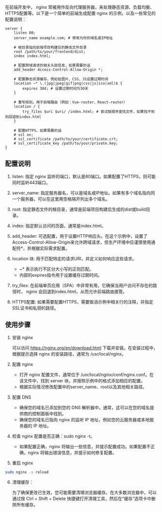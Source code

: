 在前端开发中， nginx 常被用作反向代理服务器，来处理静态资源、负载均衡、HTTPS配置等。以下是一个简单的前端生成配置 nginx 的示例，以及一些常见的配置说明：

```
server {
    listen 80;
    server_name example.com; # 修改为你的域名或IP地址

    # 根目录指向前端项目构建后的静态文件目录
    root /path/to/your/frontend/dist;
    index index.html;

    # 配置跨域请求的相关头部信息，如果需要的话
    add_header Access-Control-Allow-Origin *;

    # 配置静态资源缓存，例如给图片、CSS、JS设置过期时间
    location ~* \.(jpg|jpeg|gif|png|css|js|ico|xml)$ {
        expires 30d; # 设置过期时间为30天
    }

    # 重写规则，用于前端路由（例如：Vue-router、React-router）
    location / {
        try_files $uri $uri/ /index.html; # 尝试按顺序查找文件，如果找不到则回退到index.html
    }
    
    # 配置HTTPS，如果需要的话
    # ssl on;
    # ssl_certificate /path/to/your/certificate.crt;
    # ssl_certificate_key /path/to/your/private.key;
}
```

## 配置说明
1. listen: 指定 nginx 监听的端口，默认是80端口。如果配置了HTTPS，则可能同时监听443端口。

2. server_name: 指定服务器名，可以是域名或IP地址。如果有多个域名指向同一个服务器，可以在这里用空格隔开列出多个域名。

3. root: 指定静态文件的根目录，通常是前端项目构建后生成的dist或build目录。

4. index: 指定默认访问的页面，通常是index.html。

5. add_header: 可选配置，用于设置HTTP响应头。在这个示例中，设置了Access-Control-Allow-Origin来允许跨域请求，但生产环境中应谨慎使用通配符*，并根据实际需求配置。

6. location 块: 用于匹配特定的请求URI，并定义如何响应这些请求。
    * ~* 表示执行不区分大小写的正则匹配。
    * 内部的expires指令用于设置缓存过期时间。

7. try_files: 在前端单页应用（SPA）中非常有用，它确保当用户访问不存在的路径时， nginx 会回退到index.html，从而允许前端路由接管。

8. HTTPS配置: 如果需要配置HTTPS，需要取消示例中相关行的注释，并指定SSL证书和私钥的路径。

## 使用步骤
1. 安装 nginx
   
    可以访问 https://nginx.org/en/download.html 下载并安装。在安装过程中，根据提示选择 nginx 的安装路径，通常为 /usr/local/nginx。

2. 配置 nginx
    
    * 打开 nginx 配置文件，通常位于 /usr/local/nginx/conf/nginx.conf。在该文件中，找到 server 块，并按照示例中的格式添加相应的配置。
    * 根据实际情况修改配置中的server_name、root以及其他相关路径。
  
3. 配置 DNS
    
    * 确保您的域名已添加到您的 DNS 解析器中。通常，这可以在您的域名提供商的控制面板中找到。
    * 确保您的域名已指向 nginx 的监听 IP 地址，例如您的云服务器或本地服务器的 IP 地址。

4. 检查 nginx 配置是否正确：sudo nginx -t。

    * 如果配置正确，nginx 将输出一些信息，并提示配置成功。如果配置不正确，nginx 将输出错误信息，并提示如何修复配置。

5. 重启 nginx
```bash
sudo nginx -s reload
```

6. 清理缓存：

    为了确保更改已生效，您可能需要清理浏览器缓存。在大多数浏览器中，可以通过按 Ctrl + Shift + Delete 快捷键打开清理工具，然后在“缓存”选项卡中删除所有缓存。